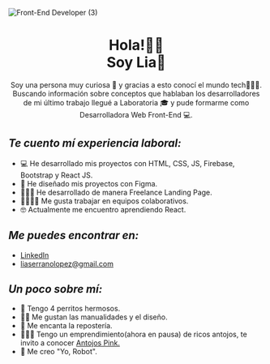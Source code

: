
![Front-End Developer (3)](https://user-images.githubusercontent.com/78361877/141578812-40c31c75-1971-4311-ad90-d7125b3118ac.png)
<h1 align='center'>Hola!👋🏻<br>Soy Lia🌸</h1>
<p align='center'>
</p>
<p align='center'>Soy una persona muy curiosa 🧐 y gracias a esto conocí el mundo tech👩🏻‍💻. Buscando información sobre conceptos que hablaban los desarrolladores de mi último trabajo llegué a Laboratoria 🎓 y pude formarme como Desarrolladora Web Front-End 💻.</p>

<h2><i>Te cuento mí experiencia laboral:</i></h2>

- 💻 He desarrollado mis proyectos con HTML, CSS, JS, Firebase, Bootstrap y React JS.
- 🎨 He diseñado mis proyectos con Figma.
- 👩🏻‍💻 He desarrollado de manera Freelance Landing Page.
- 👩‍👩‍👦‍👦 Me gusta trabajar en equipos colaborativos.
- 🤓 Actualmente me encuentro aprendiendo React.

<h2><i>Me puedes encontrar en:</i></h2>

- <a href="https://www.linkedin.com/in/lia-serrano/"> LinkedIn</a>
- liaserranolopez@gmail.com


<h2><i>Un poco sobre mí:</i></h2>

- 🐩 Tengo 4 perritos hermosos.
- 🙌🏻 Me gustan las manualidades y el diseño.
- 🧁 Me encanta la repostería.
- 👩🏻‍🍳 Tengo un emprendimiento(ahora en pausa) de ricos antojos, te invito a conocer <a href="https://www.instagram.com/antojos.pink/"> Antojos Pink.</a>
- 🤖 Me creo "Yo, Robot".
